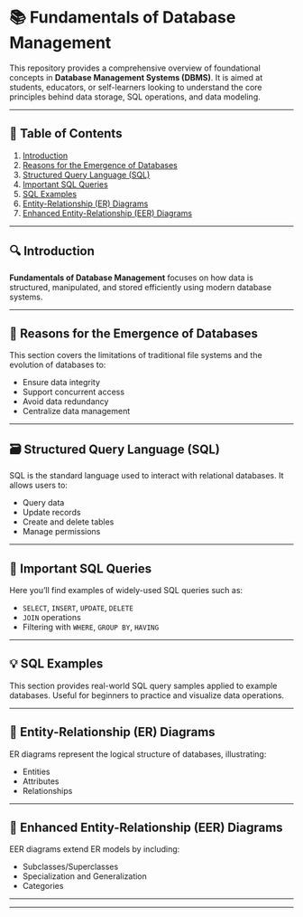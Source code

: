 # 📚 Fundamentals of Database Management

This repository provides a comprehensive overview of foundational concepts in **Database Management Systems (DBMS)**. It is aimed at students, educators, or self-learners looking to understand the core principles behind data storage, SQL operations, and data modeling.

---

## 📌 Table of Contents

1. [Introduction](#introduction)
2. [Reasons for the Emergence of Databases](#reasons-for-the-emergence-of-databases)
3. [Structured Query Language (SQL)](#structured-query-language-sql)
4. [Important SQL Queries](#important-sql-queries)
5. [SQL Examples](#sql-examples)
6. [Entity-Relationship (ER) Diagrams](#entity-relationship-er-diagrams)
7. [Enhanced Entity-Relationship (EER) Diagrams](#enhanced-entity-relationship-eer-diagrams)

---

## 🔍 Introduction

**Fundamentals of Database Management** focuses on how data is structured, manipulated, and stored efficiently using modern database systems.

---

## 🧩 Reasons for the Emergence of Databases

This section covers the limitations of traditional file systems and the evolution of databases to:
- Ensure data integrity
- Support concurrent access
- Avoid data redundancy
- Centralize data management

---

## 🗃️ Structured Query Language (SQL)

SQL is the standard language used to interact with relational databases. It allows users to:
- Query data
- Update records
- Create and delete tables
- Manage permissions

---

## 🧠 Important SQL Queries

Here you’ll find examples of widely-used SQL queries such as:
- `SELECT`, `INSERT`, `UPDATE`, `DELETE`
- `JOIN` operations
- Filtering with `WHERE`, `GROUP BY`, `HAVING`

---

## 💡 SQL Examples

This section provides real-world SQL query samples applied to example databases. Useful for beginners to practice and visualize data operations.

---

## 🔶 Entity-Relationship (ER) Diagrams

ER diagrams represent the logical structure of databases, illustrating:
- Entities
- Attributes
- Relationships

---

## 🧬 Enhanced Entity-Relationship (EER) Diagrams

EER diagrams extend ER models by including:
- Subclasses/Superclasses
- Specialization and Generalization
- Categories

---


---



